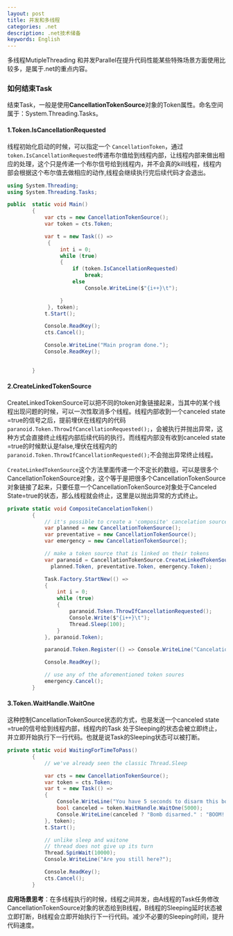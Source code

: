 ```yaml
---
layout: post
title: 并发和多线程
categories: .net
description: .net技术储备
keywords: English
---
```

多线程MutipleThreading 和并发Parallel在提升代码性能某些特殊场景方面使用比较多，是属于.net的重点内容。

### 如何结束Task

结束Task，一般是使用**CancellationTokenSource**对象的Token属性。命名空间属于：System.Threading.Tasks。

#### 1.Token.IsCancellationRequested

线程初始化启动的时候，可以指定一个 `CancellationToken`，通过`token.IsCancellationRequested`传递布尔值给到线程内部，让线程内部来做出相应的处理，这个只是传递一个布尔信号给到线程内，并不会真的kill线程，线程内部会根据这个布尔值去做相应的动作,线程会继续执行完后续代码才会退出。

```c#
using System.Threading;
using System.Threading.Tasks;

public  static void Main()
        {
            var cts = new CancellationTokenSource();
            var token = cts.Token;

            var t = new Task(() =>
             {
                 int i = 0;
                 while (true)
                 {
                     if (token.IsCancellationRequested)
                         break;
                     else
                         Console.WriteLine($"{i++}\t");

                 }
             }, token);
            t.Start();

            Console.ReadKey();
            cts.Cancel();

            Console.WriteLine("Main program done.");
            Console.ReadKey();

            
        }
```



#### 2.CreateLinkedTokenSource

CreateLinkedTokenSource可以把不同的token对象链接起来，当其中的某个线程出现问题的时候，可以一次性取消多个线程。线程内部收到一个canceled state =true的信号之后，提前埋伏在线程内的代码`paranoid.Token.ThrowIfCancellationRequested();`，会被执行并抛出异常，这种方式会直接终止线程内部后续代码的执行。而线程内部没有收到canceled state =true的时候默认是false,埋伏在线程内的`paranoid.Token.ThrowIfCancellationRequested();`不会抛出异常终止线程。

`CreateLinkedTokenSource`这个方法里面传递一个不定长的数组，可以是很多个CancellationTokenSource对象，这个等于是把很多个CancellationTokenSource对象链接了起来，只要任意一个CancellationTokenSource对象处于Canceled State=true的状态，那么线程就会终止，这里是以抛出异常的方式终止。

```c#
private static void CompositeCancelationToken()
        {
            // it's possible to create a 'composite' cancelation source that involves several tokens
            var planned = new CancellationTokenSource();
            var preventative = new CancellationTokenSource();
            var emergency = new CancellationTokenSource();

            // make a token source that is linked on their tokens
            var paranoid = CancellationTokenSource.CreateLinkedTokenSource(
              planned.Token, preventative.Token, emergency.Token);

            Task.Factory.StartNew(() =>
            {
                int i = 0;
                while (true)
                {
                    paranoid.Token.ThrowIfCancellationRequested();
                    Console.Write($"{i++}\t");
                    Thread.Sleep(100);
                }
            }, paranoid.Token);

            paranoid.Token.Register(() => Console.WriteLine("Cancelation requested"));

            Console.ReadKey();

            // use any of the aforementioned token soures
            emergency.Cancel();
        }
```



#### 3.Token.WaitHandle.WaitOne

这种控制CancellationTokenSource状态的方式，也是发送一个canceled state =true的信号给到线程内部，线程内的Task 处于Sleeping的状态会被立即终止，并立即开始执行下一行代码。也就是说Task的Sleeping状态可以被打断。

```c#
private static void WaitingForTimeToPass()
        {
            // we've already seen the classic Thread.Sleep

            var cts = new CancellationTokenSource();
            var token = cts.Token;
            var t = new Task(() =>
            {
                Console.WriteLine("You have 5 seconds to disarm this bomb by pressing a key");
                bool canceled = token.WaitHandle.WaitOne(5000);
                Console.WriteLine(canceled ? "Bomb disarmed." : "BOOM!!!!");
            }, token);
            t.Start();

            // unlike sleep and waitone
            // thread does not give up its turn
            Thread.SpinWait(10000);
            Console.WriteLine("Are you still here?");

            Console.ReadKey();
            cts.Cancel();
        }
```

**应用场景思考**：在多线程执行的时候，线程之间并发，由A线程的Task任务修改CancellationTokenSource对象的状态给到B线程，B线程的Sleeping延时状态被立即打断，B线程会立即开始执行下一行代码。减少不必要的Sleeping时间，提升代码速度。

